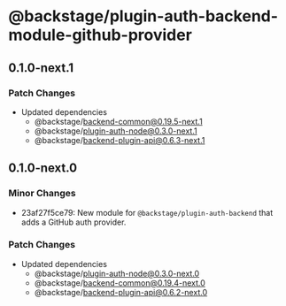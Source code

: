 # @backstage/plugin-auth-backend-module-github-provider

## 0.1.0-next.1

### Patch Changes

- Updated dependencies
  - @backstage/backend-common@0.19.5-next.1
  - @backstage/plugin-auth-node@0.3.0-next.1
  - @backstage/backend-plugin-api@0.6.3-next.1

## 0.1.0-next.0

### Minor Changes

- 23af27f5ce79: New module for `@backstage/plugin-auth-backend` that adds a GitHub auth provider.

### Patch Changes

- Updated dependencies
  - @backstage/plugin-auth-node@0.3.0-next.0
  - @backstage/backend-common@0.19.4-next.0
  - @backstage/backend-plugin-api@0.6.2-next.0
